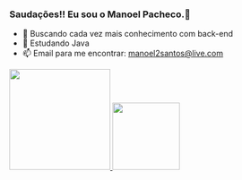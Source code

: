 ### Saudações!! Eu sou o Manoel Pacheco.🖖

- 🔭 Buscando cada vez mais conhecimento com back-end
- 🌱 Estudando Java
- 📫 Email para me encontrar: manoel2santos@live.com


<div>
  <a href ="https://github.com/Lilflowerpt">
  <img height = "180em" src= "https://github-readme-stats.vercel.app/api?username=Lilflowerpt&show_icons=true&theme=radical"> 
  <img height = "120em" src= "https://github-readme-stats.vercel.app/api/top-langs/?username=Lilflowerpt&hide_progress=true&theme=radical#gh-dark-mode-only)](https://github.com/Lilflowerpt/github-readme-stats"> 
</div> 
